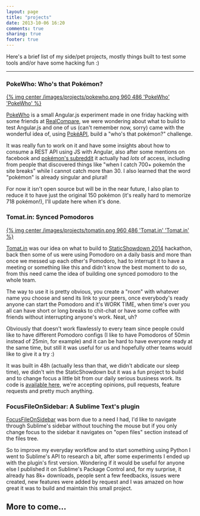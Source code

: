 ```yaml
---
layout: page
title: "projects"
date: 2013-10-06 16:20
comments: true
sharing: true
footer: true
---
```


Here's a brief list of my side/pet projects, mostly things built to test some tools and/or have some hacking fun :)

<hr>

### PokeWho: Who's that Pokémon?

[{% img center /images/projects/pokewho.png 960 486 'PokeWho' 'PokeWho' %}](http://www.pokewho.com)

[PokeWho](http://www.pokewho.com/) is a small Angular.js experiment made in one friday hacking with some friends at [RealCompare](https://www.seguroviagem.srv.br/quem-somos), we were wondering about what to build to test Angular.js and one of us (can't remember now, sorry) came with the wonderful idea of, using [PokéAPI](http://pokeapi.co/), build a "who's that pokémon?" challenge.

It was really fun to work on it and have some insights about how to consume a REST API using JS with Angular, also after some mentions on facebook and [pokémon's subreddit](http://www.reddit.com/r/pokemon) it actually had _lots_ of access, including from people that discovered things like "when I catch 700+ pokemón the site breaks" while I cannot catch more than 30. I also learned that the word "pokémon" is already singular and plural!

For now it isn't open source but will be in the near future, I also plan to reduce it to have just the original 150 pokémon (it's really hard to memorize 718 pokémon!), I'll update here when it's done.

### Tomat.in: Synced Pomodoros

[{% img center /images/projects/tomatin.png 960 486 'Tomat.in' 'Tomat.in' %}](http://ss14-team-214.divshot.io/)

[Tomat.in](http://ss14-team-214.divshot.io/) was our idea on what to build to [StaticShowdown 2014](http://www.staticshowdown.com/) hackathon, back then some of us were using Pomodoro on a daily basis and more than once we messed up each other's Pomodoro, had to interrupt it to have a meeting or something like this and didn't know the best moment to do so, from this need came the idea of building one synced pomodoro to the whole team.

The way to use it is pretty obvious, you create a "room" with whatever name you choose and send its link to your peers, once everybody's ready anyone can start the Pomodoro and it's WORK TIME, when time's over you all can have short or long breaks to chit-chat or have some coffee with friends without interrupting anyone's work. Neat, uh?

Obviously that doesn't work flawlessly to every team since people could like to have different Pomodoro configs (I like to have Pomodoros of 50min instead of 25min, for example) and it can be hard to have everyone ready at the same time, but still it was useful for us and hopefully other teams would like to give it a try :)

It was built in 48h (actually less than that, we didn't abdicate our sleep time), we didn't win the StaticShowdown but it was a fun project to build and to change focus a little bit from our daily serious business work. Its code is [available here](https://github.com/yaydev/tomat.in), we're accepting opinions, pull requests, feature requests and pretty much anything.

### FocusFileOnSidebar: A Sublime Text's plugin

[FocusFileOnSidebar](https://github.com/miguelgraz/FocusFileOnSidebar) was born due to a need I had, I'd like to navigate through Sublime's sidebar without touching the mouse but if you only change focus to the sidebar it navigates on "open files" section instead of the files tree.

So to improve my everyday workflow and to start something using Python I went to Sublime's API to research a bit, after some experiments I ended up with the plugin's first version. Wondering if it would be useful for anyone else I published it on Sublime's Package Control and, for my surprise, it already has 8k+ downloads, people sent a few feedbacks, issues were created, new features were added by request and I was amazed on how great it was to build and maintain this small project.


## More to come...

